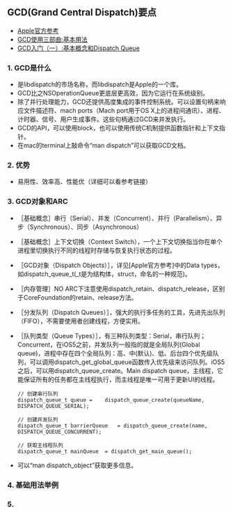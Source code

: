 ## GCD(Grand Central Dispatch)要点
*	[Apple官方参考](https://developer.apple.com/library/ios/documentation/Performance/Reference/GCD_libdispatch_Ref/)
*	[GCD使用三部曲:基本用法](http://www.jianshu.com/p/d56064507fb8)
*	[GCD入门（一）:基本概念和Dispatch Queue](http://www.dreamingwish.com/article/grand-central-dispatch-basic-1.html)

### 1. GCD是什么
*	是libdispatch的市场名称，而libdispatch是Apple的一个库。
*	GCD比之NSOperationQueue更底层更高效，因为它运行在系统级别。
*	除了并行处理能力，GCD还提供高度集成的事件控制系统。可以设置句柄来响应文件描述符、mach ports（Mach port用于OS X上的进程间通讯）、进程、计时器、信号、用户生成事件。这些句柄通过GCD来并发执行。
*	GCD的API，可以使用block，也可以使用传统C机制提供函数指针和上下文指针。
*	在mac的terminal上敲命令“man dispatch”可以获取GCD文档。

### 2. 优势
*	易用性、效率高、性能优（详细可以看参考链接）

### 3. GCD对象和ARC
*	［基础概念］串行（Serial）、并发（Concurrent）、并行（Parallelism）、异步（Synchronous）、同步（Asynchronous）
*	［基础概念］上下文切换（Context Switch），一个上下文切换指当你在单个进程里切换执行不同的线程时存储与恢复执行状态的过程。
*	［GCD对象（Dispatch Objects）］，详见[Apple官方参考]中的Data types，如dispatch_queue_t(_t是为结构体，struct，命名的一种规范)。
*	［内存管理］NO ARC下注意使用dispatch_retain、dispatch_release，区别于CoreFoundation的retain、release方法。
*	［分发队列（Dispatch Queues）］，强大的执行多任务的工具，先进先出队列（FIFO），不需要使用者创建线程，方便实用。
*	［队列类型（Queue Types）］，有三种队列类型：Serial，串行队列；Concurrent，在iOS5之前，并发队列一般指的就是全局队列(Global queue)，进程中存在四个全局队列：高、中(默认)、低、后台四个优先级队列，可以调用dispatch_get_global_queue函数传入优先级来访问队列。iOS5之后，可以用dispatch_queue_create。Main dispatch queue，主线程，它能保证所有的任务都在主线程执行，而主线程是唯一可用于更新UI的线程。

	```objc
	// 创建串行队列
	dispatch_queue_t queue = 	dispatch_queue_create(queueName, DISPATCH_QUEUE_SERIAL);
	 
	// 创建并发队列
	dispatch_queue_t barrierQueue	= dispatch_queue_create(name, DISPATCH_QUEUE_CONCURRENT);
	
	// 获取主线程队列
	dispatch_queue_t mainQueue	= dispatch_get_main_queue();
	```
*	可以“man dispatch_object”获取更多信息。


### 4. 基础用法举例


### 5. 



